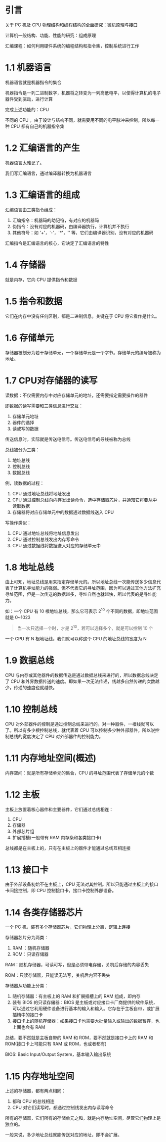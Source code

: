 # 引言

关于 PC 机及 CPU 物理结构和编程结构的全面研究：微机原理与接口

计算机一般结构、功能、性能的研究：组成原理

汇编课程：如何利用硬件系统的编程结构和指令集，控制系统进行工作

# 1.1 机器语言

机器语言就是机器指令的集合

机器指令是一列二进制数字，机器将之转变为一列高低电平，以使得计算机的电子器件受到驱动，进行计算

完成上述功能的：CPU

不同的 CPU ，由于设计与结构不同，就需要用不同的电平脉冲来控制，所以每一种 CPU 都有自己的机器指令集

# 1.2 汇编语言的产生

机器语言太难记了。

我们写汇编语言，通过编译器转换为机器语言

# 1.3 汇编语言的组成

汇编语言由三类指令组成：
1. 汇编指令：机器码的助记符，有对应的机器码
2. 伪指令：没有对应的机器码，由编译器执行，计算机并不执行
3. 其他符号：如 '+'，'-'，'\*'，'\' 等，它们由编译器识别，没有对应的机器码

汇编指令是汇编语言的核心，它决定了汇编语言的特性

# 1.4 存储器

就是内存，它向 CPU 提供指令和数据

# 1.5 指令和数据

它们在内存中没有任何区别，都是二进制信息。关键在于 CPU 将它看作是什么。

# 1.6 存储单元

存储器被划分为若干存储单元，一个存储单元是一个字节。存储单元的编号被称为地址。

# 1.7 CPU对存储器的读写

读数据：不仅需要内存中对应存储单元的地址，还需要指定需要操作的器件

即数据的读写需要和三类信息进行交互：
1. 存储单元地址
2. 器件的选择
3. 读或写的数据

传送信息时，实际就是传送电信号。传送电信号的导线被称为总线

总线被分为三类：
1. 地址总线
2. 控制总线
3. 数据总线

例，读数据的过程：
1. CPU 通过地址总线将地址发出
2. CPU 通过控制总线向内存发出读命令，选中存储器芯片，并通知它将要从中读取数据
3. 存储器将对应存储单元中的数据通过数据线送入 CPU

写操作类似：
1. CPU 通过地址总线将地址信息发出
2. CPU 通过控制总线发出内存写命令
3. CPU 通过数据线将数据送入对应的存储单元中

# 1.8 地址总线

由上可知，地址总线是用来指定存储单元的。所以地址总线一次能传送多少信息代表了计算机寻址能力的强弱。但不代表它的寻址范围，因为可以通过其他方法扩充寻址范围，但是一次传送的数据越多，寻址自然也就越快，所以代表的是寻址能力。

如：一个 CPU 有 10 根地址总线，那么它可表示 $2^{10}$ 个不同的数据，即地址范围就是 $0$~$1023$

> 当一次只选择一个时，才是 $2^{10}$，若可以选择多个，就是可以控制 $10$ 个

一个 CPU 有 N 根地址线，我们就可以称这个 CPU 的地址总线的宽度为 N

# 1.9 数据总线

CPU 与内存或其他器件的数据传送是通过数据总线来进行的，所以数据总线决定了 CPU 和外界数据传送的速度。即如果一次无法传递，线越多自然传递的次数越少，传递的速度也就越快。

# 1.10 控制总线

CPU 对外部器件的控制是通过控制总线来进行的。对一种器件，一根线就可以了。所以有多少根控制总线，就代表着 CPU 可以控制多少种外部器件。所以说控制总线的宽度决定了 CPU 对外部器件的控制能力。

# 1.11 内存地址空间(概述)

内存空间：就是所有存储单元的集合，CPU 的寻址范围代表了存储单元的个数

# 1.12 主板

主板上放置着核心器件和主要器件，它们通过总线相连：
1. CPU
2. 存储器
3. 外部芯片组
4. 扩展插槽(一般带有 RAM 内存条和各类接口卡)

总线都是在主板上的，只有在主板上的器件才能通过总线互相连接

# 1.13 接口卡

由于外部设备初始不在主板上，CPU 无法对其控制。所以只能通过主板上的接口卡间接控制，即 CPU 控制接口卡，接口卡控制外部设备。

# 1.14 各类存储器芯片

一个 PC 机，装有多个存储器芯片，它们物理上分离，逻辑上连接

存储器芯片分为两类：
1. RAM ：随机存储器
2. ROM：只读存储器

RAM：随机存储器，可读可写，但是必须带电存储，关机后存储的内容丢失

ROM：只读存储器，只能读无法写，关机后内容不丢失

存储器从功能上分类：
1. 随机存储器：有主板上的 RAM 和扩展插槽上的 RAM 组成，即内存
2. 装有 BIOS 的只读存储器：BIOS 是主板或对应接口卡厂商提供的软件系统，可以通过它利用硬件设备进行基本的输入和输入。它存在于主板自带，或扩展插槽中的接口卡
3. 接口卡上的随机存储器：如果接口卡也需要大批量输入或输出的数据暂存，也上面也会有 RAM

总结，要不然就是主板自带的 RAM 和 ROM，要不然就是接口卡上的 RAM 和 ROM(接口卡上可能只有 RAM 或 ROM，也或者都有)

BIOS: Basic Input/Output System，基本输入输出系统

# 1.15 内存地址空间

上述的存储器，都有两点相同：
1. 都和 CPU 的总线相连
2. CPU 对它们读写时，都通过控制线发出内存读写命令

所有的存储器，它们所有的存储单元之和，就是内存地址空间，尽管它们物理上是独立的。

一般来说，多少地址总线就能传送对应的地址，即不会扩展。